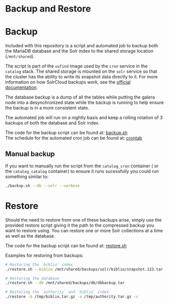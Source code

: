 # Backup and Restore

# Backup
Included with this repository is a script and automated job to backup both the MariaDB
database and the Solr index to the shared storage location (`/mnt/shared`).

The script is part of the `vufind` image used by the `cron` service in the `catalog`
stack. The shared storage is mounted on the `solr` service so that the cluster has
the ability to write its snapshot data directly to it. For more information on how
SolrCloud backups work, see the
[official documentation](https://solr.apache.org/guide/8_9/making-and-restoring-backups.html#solrcloud-backups).

The database backup is a dump of all the tables while putting the galera node into a
desynchronized state while the backup is running to help ensure the backup is in a more
consistent state.

The automated job will run on a nightly basis and keep a rolling rotation of 3 backups
of both the database and Solr index.

The code for the backup script can be found at:
[backup.sh](https://github.com/MSU-Libraries/catalog/blob/main/vufind/backup.sh)  
The schedule for the automated cron job can be found at:
[crontab](https://github.com/MSU-Libraries/catalog/blob/main/vufind/cron.d/crontab)

## Manual backup
If you want to manually run the script from the `catalog_cron` container (
or the `catalog_catalog` container) to ensure it runs sucessfully you could
run something similar to:
```bash
./backup.sh --db --solr --verbose
```

# Restore
Should the need to restore from one of these backups arise, simply use the provided
restore script giving it the path to the compressed backup you want to restore
using. You can restore one or more Solr collections at a time as well as the database.

The code for the backup script can be found at:
[restore.sh](https://github.com/MSU-Libraries/catalog/blob/main/vufind/restore.sh)

Examples for restoring from backups:
```bash
# Restoring the `biblio` index
./restore.sh --biblio /mnt/shared/backups/solr/biblio/snapshot.123.tar.gz

# Restoring the database
./restore.sh --db /mnt/shared/backups/db/dbbackup.tar

# Restoring the `authority` and `biblio` index
./restore -b /tmp/biblio.tar.gz -a /tmp/authority.tar.gz -v 
```
